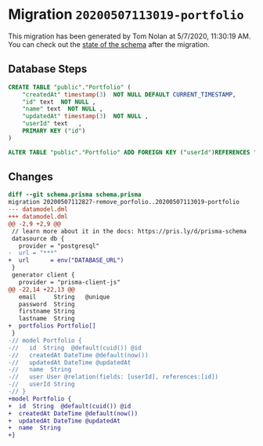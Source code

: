 # Migration `20200507113019-portfolio`

This migration has been generated by Tom Nolan at 5/7/2020, 11:30:19 AM.
You can check out the [state of the schema](./schema.prisma) after the migration.

## Database Steps

```sql
CREATE TABLE "public"."Portfolio" (
    "createdAt" timestamp(3)  NOT NULL DEFAULT CURRENT_TIMESTAMP,
    "id" text  NOT NULL ,
    "name" text  NOT NULL ,
    "updatedAt" timestamp(3)  NOT NULL ,
    "userId" text   ,
    PRIMARY KEY ("id")
) 

ALTER TABLE "public"."Portfolio" ADD FOREIGN KEY ("userId")REFERENCES "public"."User"("id") ON DELETE SET NULL  ON UPDATE CASCADE
```

## Changes

```diff
diff --git schema.prisma schema.prisma
migration 20200507112827-remove_porfolio..20200507113019-portfolio
--- datamodel.dml
+++ datamodel.dml
@@ -2,9 +2,9 @@
 // learn more about it in the docs: https://pris.ly/d/prisma-schema
 datasource db {
   provider = "postgresql"
-  url = "***"
+  url      = env("DATABASE_URL")
 }
 generator client {
   provider = "prisma-client-js"
@@ -22,14 +22,13 @@
   email     String   @unique
   password  String
   firstname String
   lastname  String
+  portfolios Portfolio[]
 }
-// model Portfolio {
-//   id  String  @default(cuid()) @id
-//   createdAt DateTime @default(now())
-//   updatedAt DateTime @updatedAt
-//   name  String
-//   user User @relation(fields: [userId], references:[id])
-//   userId String
-// }
+model Portfolio {
+  id  String  @default(cuid()) @id
+  createdAt DateTime @default(now())
+  updatedAt DateTime @updatedAt
+  name  String
+}
```


